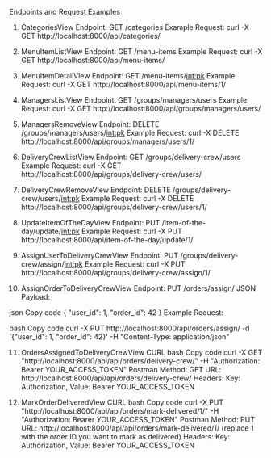 Endpoints and Request Examples
1. CategoriesView
Endpoint: GET /categories
Example Request: curl -X GET http://localhost:8000/api/categories/

2. MenuItemListView
Endpoint: GET /menu-items
Example Request: curl -X GET http://localhost:8000/api/menu-items/

3. MenuItemDetailView
Endpoint: GET /menu-items/<int:pk>
Example Request: curl -X GET http://localhost:8000/api/menu-items/1/

4. ManagersListView
Endpoint: GET /groups/managers/users
Example Request: curl -X GET http://localhost:8000/api/groups/managers/users/

5. ManagersRemoveView
Endpoint: DELETE /groups/managers/users/<int:pk>
Example Request: curl -X DELETE http://localhost:8000/api/groups/managers/users/1/

6. DeliveryCrewListView
Endpoint: GET /groups/delivery-crew/users
Example Request: curl -X GET http://localhost:8000/api/groups/delivery-crew/users/

7. DeliveryCrewRemoveView
Endpoint: DELETE /groups/delivery-crew/users/<int:pk>
Example Request: curl -X DELETE http://localhost:8000/api/groups/delivery-crew/users/1/

8. UpdateItemOfTheDayView
Endpoint: PUT /item-of-the-day/update/<int:pk>
Example Request: curl -X PUT http://localhost:8000/api/item-of-the-day/update/1/

9. AssignUserToDeliveryCrewView
Endpoint: PUT /groups/delivery-crew/assign/<int:pk>
Example Request: curl -X PUT http://localhost:8000/api/groups/delivery-crew/assign/1/

10. AssignOrderToDeliveryCrewView
Endpoint: PUT /orders/assign/
JSON Payload:

json
Copy code
{
  "user_id": 1,
  "order_id": 42
}
Example Request:

bash
Copy code
curl -X PUT http://localhost:8000/api/orders/assign/ -d '{"user_id": 1, "order_id": 42}' -H "Content-Type: application/json"

11. OrdersAssignedToDeliveryCrewView
CURL
bash
Copy code
curl -X GET "http://localhost:8000/api/api/orders/delivery-crew/" -H "Authorization: Bearer YOUR_ACCESS_TOKEN"
Postman
Method: GET
URL: http://localhost:8000/api/api/orders/delivery-crew/
Headers:
Key: Authorization, Value: Bearer YOUR_ACCESS_TOKEN

12. MarkOrderDeliveredView
CURL
bash
Copy code
curl -X PUT "http://localhost:8000/api/api/orders/mark-delivered/1/" -H "Authorization: Bearer YOUR_ACCESS_TOKEN"
Postman
Method: PUT
URL: http://localhost:8000/api/api/orders/mark-delivered/1/ (replace 1 with the order ID you want to mark as delivered)
Headers:
Key: Authorization, Value: Bearer YOUR_ACCESS_TOKEN